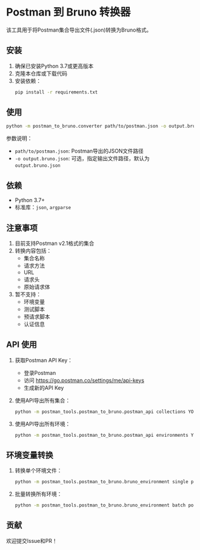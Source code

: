 # Postman 到 Bruno 转换器

该工具用于将Postman集合导出文件(.json)转换为Bruno格式。

## 安装

1. 确保已安装Python 3.7或更高版本
2. 克隆本仓库或下载代码
3. 安装依赖：
   ```bash
   pip install -r requirements.txt
   ```

## 使用

```bash
python -m postman_to_bruno.converter path/to/postman.json -o output.bruno.json
```

参数说明：
- `path/to/postman.json`: Postman导出的JSON文件路径
- `-o output.bruno.json`: 可选，指定输出文件路径，默认为`output.bruno.json`

## 依赖

- Python 3.7+
- 标准库：`json`, `argparse`

## 注意事项

1. 目前支持Postman v2.1格式的集合
2. 转换内容包括：
   - 集合名称
   - 请求方法
   - URL
   - 请求头
   - 原始请求体
3. 暂不支持：
   - 环境变量
   - 测试脚本
   - 预请求脚本
   - 认证信息

## API 使用

1. 获取Postman API Key：
   - 登录Postman
   - 访问 https://go.postman.co/settings/me/api-keys
   - 生成新的API Key

2. 使用API导出所有集合：
   ```bash
   python -m postman_tools.postman_to_bruno.postman_api collections YOUR_API_KEY -o postman_tools/postman_exports
   ```

3. 使用API导出所有环境：
   ```bash
   python -m postman_tools.postman_to_bruno.postman_api environments YOUR_API_KEY -o postman_tools/postman_exports
   ```

## 环境变量转换

1. 转换单个环境文件：
   ```bash
   python -m postman_tools.postman_to_bruno.bruno_environment single path/to/environment.json -o postman_tools/bruno_exports/output.bruno.environment.json
   ```

2. 批量转换所有环境：
   ```bash
   python -m postman_tools.postman_to_bruno.bruno_environment batch postman_tools/postman_exports -o postman_tools/bruno_exports
   ```

## 贡献

欢迎提交Issue和PR！